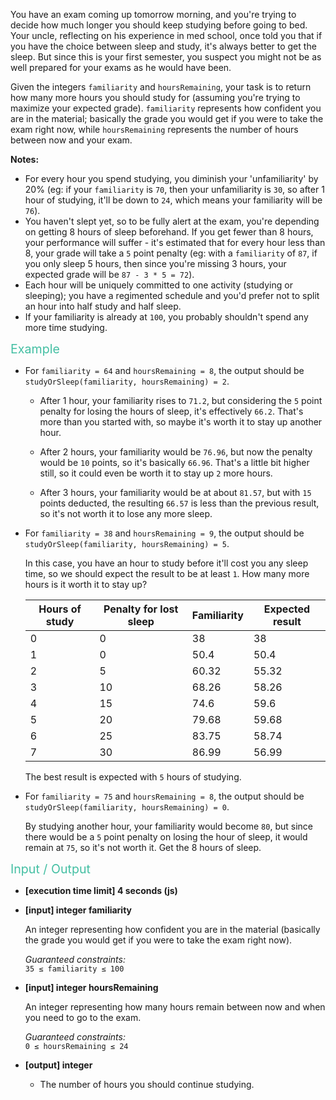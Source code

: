 <div class="markdown"><p>You have an exam coming up tomorrow morning, and you're trying to decide how much longer you should keep studying before going to bed. Your uncle, reflecting on his experience in med school, once told you that if you have the choice between sleep and study, it's always better to get the sleep. But since this is your first semester, you suspect you might not be as well prepared for your exams as he would have been.</p>
<p>Given the integers <code>familiarity</code> and <code>hoursRemaining</code>, your task is to return how many more hours you should study for (assuming you're trying to maximize your expected grade). <code>familiarity</code> represents how confident you are in the material; basically the grade you would get if you were to take the exam right now, while <code>hoursRemaining</code> represents the number of hours between now and your exam.</p>
<p><strong>Notes:</strong></p>
<ul>
<li>For every hour you spend studying, you diminish your 'unfamiliarity' by 20% (eg: if your <code>familiarity</code> is <code>70</code>, then your unfamiliarity is <code>30</code>, so after 1 hour of studying, it'll be down to <code>24</code>, which means your familiarity will be <code>76</code>).</li>
<li>You haven't slept yet, so to be fully alert at the exam, you're depending on getting 8 hours of sleep beforehand. If you get fewer than 8 hours, your performance will suffer - it's estimated that for every hour less than 8, your grade will take a <code>5</code> point penalty (eg: with a <code>familiarity</code> of <code>87</code>, if you only sleep 5 hours, then since you're missing 3 hours, your expected grade will be <code>87 - 3 * 5 = 72</code>).</li>
<li>Each hour will be uniquely committed to one activity (studying or sleeping); you have a regimented schedule and you'd prefer not to split an hour into half study and half sleep.</li>
<li>If your familiarity is already at <code>100</code>, you probably shouldn't spend any more time studying.</li>
</ul>
<p><span style="color:#44BFA3;font-size:1.4em;">Example</span></p>
<ul>
<li>
<p>For <code>familiarity = 64</code> and <code>hoursRemaining = 8</code>, the output should be <code>studyOrSleep(familiarity, hoursRemaining) = 2</code>.</p>
<ul>
<li>
<p>After 1 hour, your familiarity rises to <code>71.2</code>, but considering the <code>5</code> point penalty for losing the hours of sleep, it's effectively <code>66.2</code>. That's more than you started with, so maybe it's worth it to stay up another hour.</p>
</li>
<li>
<p>After 2 hours, your familiarity would be <code>76.96</code>, but now the penalty would be <code>10</code> points, so it's basically <code>66.96</code>. That's a little bit higher still, so it could even be worth it to stay up <code>2</code> more hours.</p>
</li>
<li>
<p>After 3 hours, your familiarity would be at about <code>81.57</code>, but with <code>15</code> points deducted, the resulting <code>66.57</code> is less than the previous result, so it's not worth it to lose any more sleep.</p>
</li>
</ul>
</li>
<li>
<p>For <code>familiarity = 38</code> and <code>hoursRemaining = 9</code>, the output should be <code>studyOrSleep(familiarity, hoursRemaining) = 5</code>.</p>
<p>In this case, you have an hour to study before it'll cost you any sleep time, so we should expect the result to be at least <code>1</code>. How many more hours is it worth it to stay up?</p>
<table>
<thead>
<tr>
<th>Hours of study</th>
<th>Penalty for lost sleep</th>
<th>Familiarity</th>
<th>Expected result</th>
</tr>
</thead>
<tbody>
<tr>
<td>0</td>
<td>0</td>
<td>38</td>
<td>38</td>
</tr>
<tr>
<td>1</td>
<td>0</td>
<td>50.4</td>
<td>50.4</td>
</tr>
<tr>
<td>2</td>
<td>5</td>
<td>60.32</td>
<td>55.32</td>
</tr>
<tr>
<td>3</td>
<td>10</td>
<td>68.26</td>
<td>58.26</td>
</tr>
<tr>
<td>4</td>
<td>15</td>
<td>74.6</td>
<td>59.6</td>
</tr>
<tr>
<td>5</td>
<td>20</td>
<td>79.68</td>
<td>59.68</td>
</tr>
<tr>
<td>6</td>
<td>25</td>
<td>83.75</td>
<td>58.74</td>
</tr>
<tr>
<td>7</td>
<td>30</td>
<td>86.99</td>
<td>56.99</td>
</tr>
</tbody>
</table>
<p>The best result is expected with <code>5</code> hours of studying.</p>
</li>
<li>
<p>For <code>familiarity = 75</code> and <code>hoursRemaining = 8</code>, the output should be <code>studyOrSleep(familiarity, hoursRemaining) = 0</code>.</p>
<p>By studying another hour, your familiarity would become <code>80</code>, but since there would be a <code>5</code> point penalty on losing the hour of sleep, it would remain at <code>75</code>, so it's not worth it. Get the 8 hours of sleep.</p>
</li>
</ul>
<p><span style="color:#44BFA3;font-size:1.4em;">Input / Output</span></p>
<ul>
<li>
<p><strong>[execution time limit] 4 seconds (js)</strong></p>
</li>
<li>
<p><strong>[input] integer familiarity</strong></p>
<p>An integer representing how confident you are in the material (basically the grade you would get if you were to take the exam right now).</p>
<p><em>Guaranteed constraints:</em><br>
<code>35 ≤ familiarity ≤ 100</code></p>
</li>
<li>
<p><strong>[input] integer hoursRemaining</strong></p>
<p>An integer representing how many hours remain between now and when you need to go to the exam.</p>
<p><em>Guaranteed constraints:</em><br>
<code>0 ≤ hoursRemaining ≤ 24</code></p>
</li>
<li>
<p><strong>[output] integer</strong></p>
<ul>
<li>The number of hours you should continue studying.</li>
</ul>
</li>
</ul>
</div>
